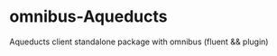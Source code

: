 omnibus-Aqueducts
=================

Aqueducts client standalone package with omnibus (fluent &amp;&amp; plugin)
